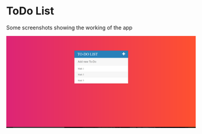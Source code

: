 # ToDo List

Some screenshots showing the working of the app

![Alt text](Screen/Capture.png?raw=true "First")